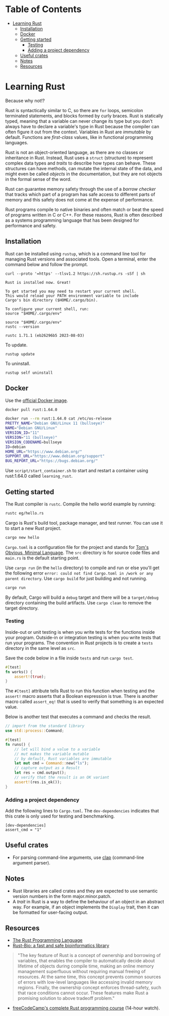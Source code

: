 Table of Contents
=================

* [Learning Rust](#learning-rust)
   * [Installation](#installation)
   * [Docker](#docker)
   * [Getting started](#getting-started)
      * [Testing](#testing)
      * [Adding a project dependency](#adding-a-project-dependency)
   * [Useful crates](#useful-crates)
   * [Notes](#notes)
   * [Resources](#resources)

<!-- Created by https://github.com/ekalinin/github-markdown-toc -->

# Learning Rust

Because why not!?

Rust is syntactically similar to C, so there are `for` loops, semicolon
terminated statements, and blocks formed by curly braces. Rust is statically
typed, meaning that a variable can never change its type but you don't always
have to declare a variable's type in Rust because the compiler can often figure
it out from the context. Variables in Rust are _immutable_ by default.
Functions are _first-class_ values, like in functional programming languages.

Rust is not an object-oriented language, as there are no classes or inheritance
in Rust. Instead, Rust uses a `struct` (structure) to represent complex data
types and _traits_ to describe how types can behave. These structures can have
methods, can mutate the internal state of the data, and might even be called
_objects_ in the documentation, but they are not objects in the formal sense of
the word.

Rust can guarantee memory safety through the use of a _borrow checker_ that
tracks which part of a program has safe access to different parts of memory and
this safety does not come at the expense of performance.

Rust programs compile to native binaries and often match or beat the speed of
programs written in C or C++. For these reasons, Rust is often described as a
systems programming language that has been designed for performance and safety.

## Installation

Rust can be installed using `rustup`, which is a command line tool for managing
Rust versions and associated tools. Open a terminal, enter the command below
and follow the prompt.

```console
curl --proto '=https' --tlsv1.2 https://sh.rustup.rs -sSf | sh
```
```
Rust is installed now. Great!

To get started you may need to restart your current shell.
This would reload your PATH environment variable to include
Cargo's bin directory ($HOME/.cargo/bin).

To configure your current shell, run:
source "$HOME/.cargo/env"
```
```console
source "$HOME/.cargo/env"
rustc --version
```
```
rustc 1.71.1 (eb26296b5 2023-08-03)
```

To update.

```console
rustup update
```

To uninstall.

```console
rustup self uninstall
```

## Docker

Use the [official Docker image](https://hub.docker.com/_/rust/).

```bash
docker pull rust:1.64.0

docker run --rm rust:1.64.0 cat /etc/os-release
PRETTY_NAME="Debian GNU/Linux 11 (bullseye)"
NAME="Debian GNU/Linux"
VERSION_ID="11"
VERSION="11 (bullseye)"
VERSION_CODENAME=bullseye
ID=debian
HOME_URL="https://www.debian.org/"
SUPPORT_URL="https://www.debian.org/support"
BUG_REPORT_URL="https://bugs.debian.org/"
```

Use `script/start_container.sh` to start and restart a container using
rust:1.64.0 called `learning_rust`.

## Getting started

The Rust compiler is `rustc`. Compile the hello world example by running:

```bash
rustc eg/hello.rs
```

Cargo is Rust's build tool, package manager, and test runner. You can use it to
start a new Rust project.

```bash
cargo new hello
```

`Cargo.toml` is a configuration file for the project and stands for [Tom's
Obvious, Minimal Language](https://en.wikipedia.org/wiki/TOML). The `src`
directory is for source code files and `main.rs` is the default starting point.

Use `cargo run` (in the `hello` directory) to compile and run or else you'll
get the following error `error: could not find Cargo.toml in /work or any
parent directory`. Use `cargo build` for just building and not running.

```bash
cargo run
```

By default, Cargo will build a `debug` target and there will be a
`target/debug` directory containing the build artifacts. Use `cargo clean` to
remove the target directory.

### Testing

Inside-out or unit testing is when you write tests for the functions inside
your program. Outside-in or integration testing is when you write tests that
run your programs. The convention in Rust projects is to create a `tests`
directory in the same level as `src`.

Save the code below in a file inside `tests` and run `cargo test`.

```rust
#[test]
fn works() {
    assert!(true);
}
```

The `#[test]` attribute tells Rust to run this function when testing and the
`assert!` macro asserts that a Boolean expression is true. There is another
macro called `assert_eq!` that is used to verify that something is an expected
value.

Below is another test that executes a command and checks the result.

```rust
// import from the standard library
use std::process::Command;

#[test]
fn runs() {
    // let will bind a value to a variable
    // mut makes the variable mutable
    // by default, Rust variables are immutable
    let mut cmd = Command::new("ls");
    // capture output as a Result
    let res = cmd.output();
    // verify that the result is an OK variant
    assert!(res.is_ok());
}
```

### Adding a project dependency

Add the following lines to `Cargo.toml`. The `dev-dependencies` indicates that
this crate is only used for testing and benchmarking.

```
[dev-dependencies]
assert_cmd = "1"
```

## Useful crates

* For parsing command-line arguments, use [clap](https://crates.io/crates/clap) (command-line argument parser).

## Notes

* Rust libraries are called crates and they are expected to use semantic
  version numbers in the form major.minor.patch.
* A _trait_ in Rust is a way to define the behaviour of an object in an
  abstract way. For example, if an object implements the `Display` trait, then
  it can be formatted for user-facing output.

## Resources

* [The Rust Programming Language](https://doc.rust-lang.org/book/)
* [Rust-Bio: a fast and safe bioinformatics library](https://academic.oup.com/bioinformatics/article/32/3/444/1743419)
> "The key feature of Rust is a concept of ownership and borrowing of
variables, that enables the compiler to automatically decide about lifetime of
objects during compile time, making an online memory management superfluous
without requiring manual freeing of resources. At the same time, this concept
prevents common sources of errors with low-level languages like accessing
invalid memory regions. Finally, the ownership concept enforces thread-safety,
such that race conditions cannot occur. These features make Rust a promising
solution to above tradeoff problem."

* [freeCodeCamp's complete Rust programming
course](https://www.freecodecamp.org/news/rust-programming-course-for-beginners/)
(14-hour watch).
